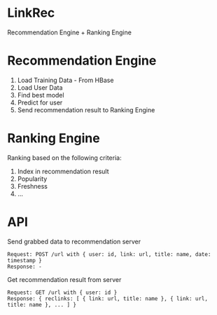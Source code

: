 # LinkRec

Recommendation Engine + Ranking Engine

# Recommendation Engine

1. Load Training Data - From HBase
2. Load User Data
3. Find best model
4. Predict for user
5. Send recommendation result to Ranking Engine

# Ranking Engine

Ranking based on the following criteria:
1. Index in recommendation result
2. Popularity
3. Freshness
4. ...

# API

Send grabbed data to recommendation server
```
Request: POST /url with { user: id, link: url, title: name, date: timestamp }
Response: -
```

Get recommendation result from server
```
Request: GET /url with { user: id }
Response: { reclinks: [ { link: url, title: name }, { link: url, title: name }, ... ] }
```

